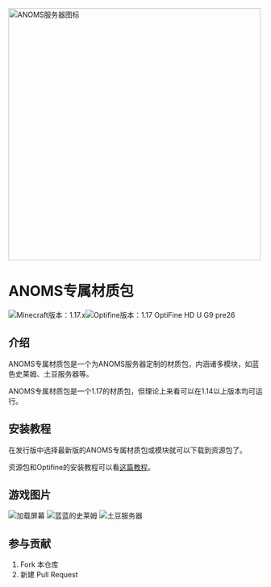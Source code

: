 <img src="https://s1.imagehub.cc/images/2022/07/20/ANOMS_gray.png" alt="ANOMS服务器图标" width="500px" />



# ANOMS专属材质包

<img src="https://img.shields.io/badge/Minecraft-1.17.x-brightgreen" alt="Minecraft版本：1.17.x"><img src="https://img.shields.io/badge/Optifine-1.17 OptiFine HD U G9 pre26-orange" alt="Optifine版本：1.17 OptiFine HD U G9 pre26">



## 介绍
ANOMS专属材质包是一个为ANOMS服务器定制的材质包，内涵诸多模块，如蓝色史莱姆、土豆服务器等。

ANOMS专属材质包是一个1.17的材质包，但理论上来看可以在1.14以上版本均可运行。


## 安装教程

在发行版中选择最新版的ANOMS专属材质包或模块就可以下载到资源包了。

资源包和Optifine的安装教程可以看<a href="https://www.mcbbs.net/thread-1332951-1-1.html">这篇教程</a>。

## 游戏图片

<img src="https://s1.imagehub.cc/images/2022/07/20/5DCFBD8DDC31355C45A39354324F2839.jpg" alt="加载屏幕" />

<img src="https://s1.imagehub.cc/images/2022/07/20/4D7322FF-0315-4707-9424-28B2DB2C444B.jpg" alt="蓝蓝的史莱姆" />

<img src="https://s1.imagehub.cc/images/2022/07/20/B5EF3FD1-386A-4C3E-9666-8E1912892589.jpg" alt="土豆服务器" />

## 参与贡献

1.  Fork 本仓库
4.  新建 Pull Request

